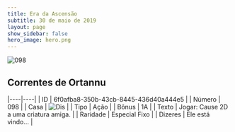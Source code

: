 ```yaml
---
title: Era da Ascensão
subtitle: 30 de maio de 2019
layout: page
show_sidebar: false
hero_image: hero.png
---
```


![098](https://cdn.keyforgegame.com/media/card_front/pt/435_098_XC9P7RW4P8C4_pt.png)

## Correntes de Ortannu

|----|----|
| ID | 6f0afba8-350b-43cb-8445-436d40a444e5 |
| Número | 098 |
| Casa | ![Dis](https://archonarcana.com/images/thumb/e/e8/Dis.png/22px-Dis.png "Dis") |
| Tipo | Ação |
| Bônus | 1A |
| Texto | Jogar: Cause 2D a uma criatura amiga. |
| Raridade | Especial Fixo |
| Dizeres | Ele está vindo… |
